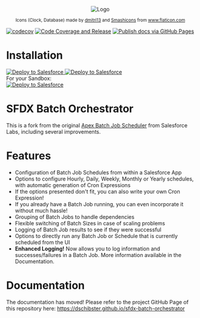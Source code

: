 <p align="center"><img alt="Logo" 
     src="https://github.com/dschibster/sfdx-batch-orchestrator/blob/master/resources/logo.png"></p>
<p align="center"><sub><span>Icons (Clock, Database) made by <a href="https://www.flaticon.com/authors/dmitri13" title="dmitri13">dmitri13</a> and <a href="https://www.flaticon.com/authors/smashicons" title="dmitri13">Smashicons</a> from <a href="https://www.flaticon.com/" title="Flaticon">www.flaticon.com</a></span></sub></p>
     
[![codecov](https://codecov.io/gh/dschibster/sfdx-batch-orchestrator/branch/master/graph/badge.svg?token=WPU1N1CNE8)](https://codecov.io/gh/dschibster/sfdx-batch-orchestrator)
[![Code Coverage and Release](https://github.com/dschibster/sfdx-batch-orchestrator/actions/workflows/deployment.yml/badge.svg)](https://github.com/dschibster/sfdx-batch-orchestrator/actions/workflows/deployment.yml)
[![Publish docs via GitHub Pages](https://github.com/dschibster/sfdx-batch-orchestrator/actions/workflows/mkdocs-deploy.yml/badge.svg)](https://github.com/dschibster/sfdx-batch-orchestrator/actions/workflows/mkdocs-deploy.yml)

# Installation

<div>
<span><a href="https://login.salesforce.com/packaging/installPackage.apexp?p0=04t09000000iktKAAQ" target="_blank">
  <img alt="Deploy to Salesforce"
       src="https://github.com/dschibster/sfdx-batch-orchestrator/blob/master/resources/deploy_unlocked.png">
</a>
<span>
<a href="https://githubsfdeploy.herokuapp.com">
  <img alt="Deploy to Salesforce"
       src="https://github.com/dschibster/sfdx-batch-orchestrator/blob/master/resources/deploy_unmanaged.png">
</a>
</span>
<div>
For your Sandbox:
  <div><span>
    <a href="https://test.salesforce.com/packaging/installPackage.apexp?p0=04t09000000iktKAAQ" target="_blank">
  <img alt="Deploy to Salesforce"
       src="https://github.com/dschibster/sfdx-batch-orchestrator/blob/master/resources/deploy_unlocked.png">
</a></span><div>

# SFDX Batch Orchestrator

This is a fork from the original <a href="https://github.com/ianhuang/Apex-Batch-Job-Scheduler">Apex Batch Job Scheduler</a> from Salesforce Labs, including several improvements.

# Features

-   Configuration of Batch Job Schedules from within a Salesforce App
-   Options to configure Hourly, Daily, Weekly, Monthly or Yearly schedules, with automatic generation of Cron Expressions
-   If the options presented don't fit, you can also write your own Cron Expression!
-   If you already have a Batch Job running, you can even incorporate it without much hassle!
-   Grouping of Batch Jobs to handle dependencies
-   Flexible switching of Batch Sizes in case of scaling problems
-   Logging of Batch Job results to see if they were successful
-   Options to directly run any Batch Job or Schedule that is currently scheduled from the UI
-   **Enhanced Logging!** Now allows you to log information and successes/failures in a Batch Job. More information available in the Documentation.

# Documentation

The documentation has moved! Please refer to the project GitHub Page of this repository here: https://dschibster.github.io/sfdx-batch-orchestrator
